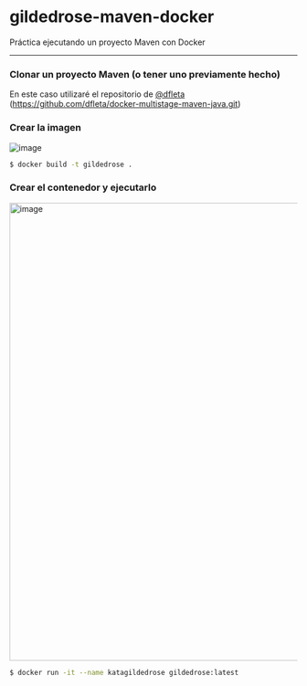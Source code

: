 # gildedrose-maven-docker
Práctica ejecutando un proyecto Maven con Docker

---

### Clonar un proyecto Maven (o tener uno previamente hecho)
En este caso utilizaré el repositorio de [@dfleta](https://github.com/dfleta/) (https://github.com/dfleta/docker-multistage-maven-java.git)

### Crear la imagen
![image](https://user-images.githubusercontent.com/91556467/154122767-46c447cc-395a-43d7-a6a4-78ece2efd0a1.png)

```bash
$ docker build -t gildedrose .
```
### Crear el contenedor y ejecutarlo
<img width="802" alt="image" src="https://user-images.githubusercontent.com/91556467/154122838-207b6acb-771e-42cf-a25a-fc9801eb13d1.png">

```bash
$ docker run -it --name katagildedrose gildedrose:latest
```
